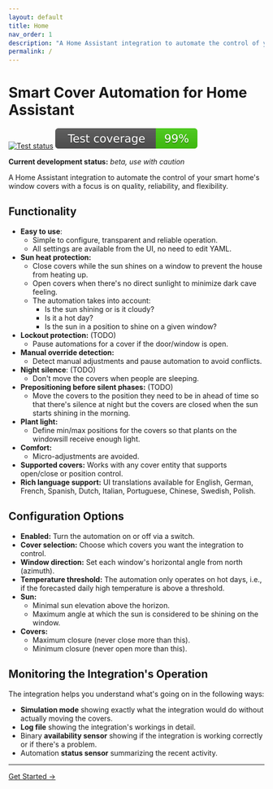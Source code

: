 ```yaml
---
layout: default
title: Home
nav_order: 1
description: "A Home Assistant integration to automate the control of your smart home's window covers with a focus is on quality, reliability, and flexibility."
permalink: /
---
```


# Smart Cover Automation for Home Assistant

[![Test status](https://github.com/helgeklein/ha-smart-cover-automation/actions/workflows/test.yml/badge.svg)](https://github.com/helgeklein/ha-smart-cover-automation/actions/workflows/test.yml)
[![Test coverage](https://raw.githubusercontent.com/helgeklein/ha-smart-cover-automation/main/.github/badges/coverage.svg)](https://github.com/helgeklein/ha-smart-cover-automation/actions/workflows/test.yml)

**Current development status:** *beta, use with caution*

A Home Assistant integration to automate the control of your smart home's window covers with a focus is on quality, reliability, and flexibility.

## Functionality

- **Easy to use**:
	- Simple to configure, transparent and reliable operation.
    - All settings are available from the UI, no need to edit YAML.
- **Sun heat protection:**
	- Close covers while the sun shines on a window to prevent the house from heating up.
	- Open covers when there's no direct sunlight to minimize dark cave feeling.
	- The automation takes into account:
        - Is the sun shining or is it cloudy?
        - Is it a hot day?
        - Is the sun in a position to shine on a given window?
- **Lockout protection:** (TODO)
	- Pause automations for a cover if the door/window is open.
- **Manual override detection:**
	- Detect manual adjustments and pause automation to avoid conflicts.
- **Night silence**: (TODO)
	- Don't move the covers when people are sleeping.
- **Prepositioning before silent phases:** (TODO)
	- Move the covers to the position they need to be in ahead of time so that there's silence at night but the covers are closed when the sun starts shining in the morning.
- **Plant light:**
	- Define min/max positions for the covers so that plants on the windowsill receive enough light.
- **Comfort:**
	- Micro-adjustments are avoided.
- **Supported covers:** Works with any cover entity that supports open/close or position control.
- **Rich language support:** UI translations available for English, German, French, Spanish, Dutch, Italian, Portuguese, Chinese, Swedish, Polish.

## Configuration Options

- **Enabled:** Turn the automation on or off via a switch.
- **Cover selection:** Choose which covers you want the integration to control.
- **Window direction:** Set each window's horizontal angle from north (azimuth).
- **Temperature threshold:** The automation only operates on hot days, i.e., if the forecasted daily high temperature is above a threshold.
- **Sun:**
	- Minimal sun elevation above the horizon.
	- Maximum angle at which the sun is considered to be shining on the window.
- **Covers:**
	- Maximum closure (never close more than this).
	- Minimum closure (never open more than this).

## Monitoring the Integration's Operation

The integration helps you understand what's going on in the following ways:

- **Simulation mode** showing exactly what the integration would do without actually moving the covers.
- **Log file** showing the integration's workings in detail.
- Binary **availability sensor** showing if the integration is working correctly or if there's a problem.
- Automation **status sensor** summarizing the recent activity.

---

<div class="center">
  <a href="installation-download" class="btn">Get Started →</a>
</div>